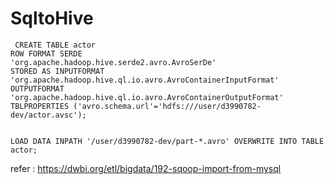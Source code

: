 # SqltoHive
     CREATE TABLE actor
    ROW FORMAT SERDE
    'org.apache.hadoop.hive.serde2.avro.AvroSerDe'
    STORED AS INPUTFORMAT
    'org.apache.hadoop.hive.ql.io.avro.AvroContainerInputFormat'
    OUTPUTFORMAT
    'org.apache.hadoop.hive.ql.io.avro.AvroContainerOutputFormat'
    TBLPROPERTIES ('avro.schema.url'='hdfs:///user/d3990782-dev/actor.avsc');
    
    
    LOAD DATA INPATH '/user/d3990782-dev/part-*.avro' OVERWRITE INTO TABLE actor;
refer : https://dwbi.org/etl/bigdata/192-sqoop-import-from-mysql
    
